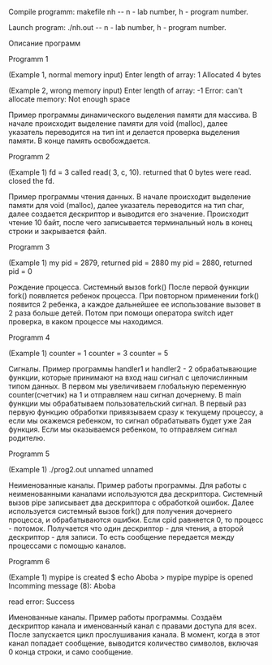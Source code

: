 Compile programm:
    makefile nh -- n - lab number, h - program number.

Launch program:
    ./nh.out -- n - lab number, h - program number.
    
Описание программ

Programm 1

(Example 1, normal memory input)
Enter length of array: 1
Allocated 4 bytes

(Example 2, wrong memory input)
Enter length of array: -1
Error: can't allocate memory: Not enough space

Пример программы динамического выделения памяти для массива.
В начале происходит выделение памяти для void (malloc), далее указатель переводится на тип int и делается проверка выделения памяти. В конце память освобождается.


Programm 2

(Example 1)
fd = 3
called read( 3, c, 10). returned that 0 bytes were read.
closed the fd.

Пример программы чтения данных.
В начале происходит выделение памяти для void (malloc), далее указатель переводится на тип char, далее создается дескриптор и выводится его значение. Происходит чтение 10 байт, после чего записывается терминальный ноль в конец строки и закрывается файл.

Programm 3

(Example 1)
my pid = 2879, returned pid = 2880
my pid = 2880, returned pid = 0

Рождение процесса. Системный вызов fork()
После первой функции fork() появляется ребенок процесса. При повторном применении fork() появится 2 ребенка, а каждое дальнейшее ее использование вызовет в 2 раза больше детей. Потом при помощи оператора switch идет проверка, в каком процессе мы находимся.


Programm 4

(Example 1)
counter = 1
counter = 3
counter = 5

Сигналы. Пример программы
handler1 и handler2 - 2 обрабатывающие функции, которые принимают на вход наш сигнал с целочислинным типом данных. В первом мы увеличиваем глобальную переменную counter(счетчик) на 1 и отправляем наш сигнал дочернему. В main функции мы обрабатываем пользовательский сигнал. В первый раз первую функцию обработки привязываем сразу к текущему процессу, а если мы окажемся ребенком, то сигнал обрабатывать будет уже 2ая функция. Если мы оказываемся ребенком, то отправляем сигнал родителю.


Programm 5

(Example 1)
./prog2.out unnamed
unnamed

Неименованные каналы. Пример работы программы.
Для работы с неименованными каналами используются два дескриптора. Системный вызов pipe записывает два дескриптора с обработкой ошибок. Далее используется системный вызов fork() для получения дочернего процесса, и обрабатываются ошибки. Если cpid равняется 0, то процесс - потомок. Получается что один дескриптор - для чтения, а второй дескриптор - для записи. То есть сообщение передается между процессами с помощью каналов.

Programm 6

(Example 1)
mypipe is created
$ echo Aboba > mypipe
mypipe is opened
Incomming message (8): Aboba

read error: Success

Именованные каналы. Пример работы программы.
Создаём дескриптор канала и именованный канал с правами доступа для всех. После запускается цикл прослушивания канала. В момент, когда в этот канал попадает сообщение, выводится количество символов, включая 0 конца строки, и само сообщение.
